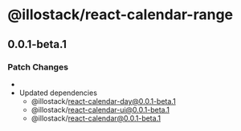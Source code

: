 # @illostack/react-calendar-range

## 0.0.1-beta.1

### Patch Changes

-
- Updated dependencies
  - @illostack/react-calendar-day@0.0.1-beta.1
  - @illostack/react-calendar-ui@0.0.1-beta.1
  - @illostack/react-calendar@0.0.1-beta.1
